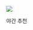 
![](https://postfiles.pstatic.net/20150402_208/viajant_1427962653262rnv6E_JPEG/%B5%B5%C5%E6%BA%B8%B8%AE%B3%AD%B9%D9_%BD%C3%B3%BB.jpg?type=w2)

야간 추천